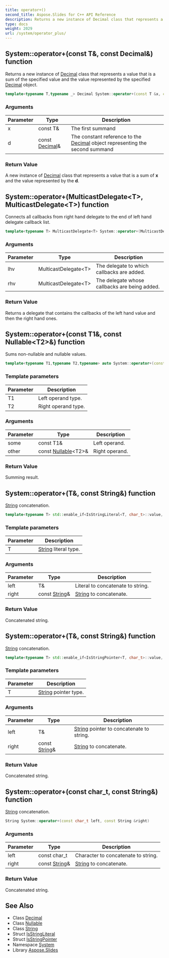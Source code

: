 ```yaml
---
title: operator+()
second_title: Aspose.Slides for C++ API Reference
description: Returns a new instance of Decimal class that represents a value that is a sum of the specified value and the value represented by the specified Decimal object.
type: docs
weight: 2029
url: /system/operator_plus/
---
```

## System::operator+(const T\&, const Decimal\&) function


Returns a new instance of [Decimal](../decimal/) class that represents a value that is a sum of the specified value and the value represented by the specified [Decimal](../decimal/) object.

```cpp
template<typename T,typename _> Decimal System::operator+(const T &x, const Decimal &d)
```


### Arguments

| Parameter | Type | Description |
| --- | --- | --- |
| x | const T\& | The first summand |
| d | const [Decimal](../decimal/)\& | The constant reference to the [Decimal](../decimal/) object representing the second summand |

### Return Value

A new instance of [Decimal](../decimal/) class that represents a value that is a sum of **x** and the value represented by the **d**.

## System::operator+(MulticastDelegate\<T\>, MulticastDelegate\<T\>) function


Connects all callbacks from right hand delegate to the end of left hand delegate callback list.

```cpp
template<typename T> MulticastDelegate<T> System::operator+(MulticastDelegate<T> lhv, MulticastDelegate<T> rhv)
```


### Arguments

| Parameter | Type | Description |
| --- | --- | --- |
| lhv | MulticastDelegate\<T\> | The delegate to which callbacks are added. |
| rhv | MulticastDelegate\<T\> | The delegate whose callbacks are being added. |

### Return Value

Returns a delegate that contains the callbacks of the left hand value and then the right hand ones.

## System::operator+(const T1\&, const Nullable\<T2\>\&) function


Sums non-nullable and nullable values.

```cpp
template<typename T1,typename T2,typename> auto System::operator+(const T1 &some, const Nullable<T2> &other) -> System::Nullable<decltype(some+other.get_Value())>
```


### Template parameters

| Parameter | Description |
| --- | --- |
| T1 | Left operand type. |
| T2 | Right operand type. |

### Arguments

| Parameter | Type | Description |
| --- | --- | --- |
| some | const T1\& | Left operand. |
| other | const [Nullable](../nullable/)\<T2\>\& | Right operand. |

### Return Value

Summing result.

## System::operator+(T\&, const String\&) function


[String](../string/) concatenation.

```cpp
template<typename T> std::enable_if<IsStringLiteral<T, char_t>::value, String>::type System::operator+(T &left, const String &right)
```


### Template parameters

| Parameter | Description |
| --- | --- |
| T | [String](../string/) literal type. |

### Arguments

| Parameter | Type | Description |
| --- | --- | --- |
| left | T\& | Literal to concatenate to string. |
| right | const [String](../string/)\& | [String](../string/) to concatenate. |

### Return Value

Concatenated string.

## System::operator+(T\&, const String\&) function


[String](../string/) concatenation.

```cpp
template<typename T> std::enable_if<IsStringPointer<T, char_t>::value, String>::type System::operator+(T &left, const String &right)
```


### Template parameters

| Parameter | Description |
| --- | --- |
| T | [String](../string/) pointer type. |

### Arguments

| Parameter | Type | Description |
| --- | --- | --- |
| left | T\& | [String](../string/) pointer to concatenate to string. |
| right | const [String](../string/)\& | [String](../string/) to concatenate. |

### Return Value

Concatenated string.

## System::operator+(const char_t, const String\&) function


[String](../string/) concatenation.

```cpp
String System::operator+(const char_t left, const String &right)
```


### Arguments

| Parameter | Type | Description |
| --- | --- | --- |
| left | const char_t | Character to concatenate to string. |
| right | const [String](../string/)\& | [String](../string/) to concatenate. |

### Return Value

Concatenated string.

## See Also

* Class [Decimal](../decimal/)
* Class [Nullable](../nullable/)
* Class [String](../string/)
* Struct [IsStringLiteral](../isstringliteral/)
* Struct [IsStringPointer](../isstringpointer/)
* Namespace [System](../)
* Library [Aspose.Slides](../../)